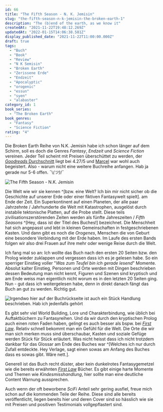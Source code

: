 ```yaml
---
id: 66
title: "The Fifth Season - N. K. Jemisin"
slug: "the-fifth-season-n-k-jemisin-the-broken-earth-1"
description: "The (b)end of the earth, as we know it"
createdAt: "2021-11-22T19:48:12.269Z"
updatedAt: "2022-01-15T14:06:38.581Z"
display_published_date: "2021-11-22T11:00:00.000Z"
draft: true
tags:
  - "Buch"
  - "Book"
  - "Review"
  - "N K Semisin"
  - "Broken Earth"
  - "Zerissene Erde"
  - "Endzeit"
  - "Apocalyptic"
  - "orogenic"
  - "essun"
  - "syen"
  - "alabaster"
category_id: 1
book_series:
  - "The Broken Earth"
book_genres:
  - "Fantasy"
  - "Science Fiction"
rating: "4"
---
```


Die Broken Earth Reihe von N.K. Jemisin habe ich schon länger auf dem Schirm, soll es doch die Genres *Fantasy*, *Endzeit* und *Science Fiction* vereinen. Jeder Teil scheint mit Preisen überschüttet zu werden, der [*Goodreads* Durchschnitt](https://www.goodreads.com/book/show/19161852-the-fifth-season) liegt bei 4.27/5 und [Marcel](https://www.buch.fyi/buch/the-fifth-season) war wohl auch begeistert. Also - warum nicht eine weitere Buchreihe anfangen. Hab ja gerade nur 5-6 offen. ¯\\_(ツ)_/¯

![The Fifth Season - N.K. Jemisin](https://res.cloudinary.com/dlsll9dkn/image/upload/v1637608185/photo_2021_11_22_20_09_16_9867526cba.jpg)

Die Welt wie wir sie kennen ^[bzw. eine Welt? Ich bin mir nicht sicher ob die Geschichte auf unserer Erde oder einer fiktiven Fantasywelt spielt]. am Ende der Zeit. Ein Superkontinent auf einen Planeten, der alle paar Jahrzehnte / Jahrhunderte die Welt mit Katastrophen, ausgelöst durch instabile tektonische Platten, auf die Probe stellt. Diese teils zivilisationszerstörenden Zeiten werden als fünfte Jahreszeiten / *Fifth Seasons* ^[Hey, dass ist der Titel des Buches!] bezeichnet. Die Menschheit hat sich angepasst und lebt in kleinen Gemeinschaften in festgeschriebenen Kasten. Und dann gibt es noch die *Orogenes*, Menschen die von Geburt eine besondere Verbindung mit der Erde haben. Im Laufe des ersten Bands folgen wir also drei Frauen auf ihre mehr oder wenige Reise durch die Welt. 

Ich fang mal so an: Ich wollte das Buch nach den ersten 20 Seiten bzw. den Prolog wieder zuklappen und vergessen dass ich es je gelesen habe. So ein sperriger Einstieg voller "*Was zum Teufel bin ich gerade lesend*" Momente. Absolut kalter Einstieg, Personen und Orte werden mit Dingen beschrieben dessen Bedeutung man nicht kennt, Figuren und Szenen sind kryptisch und am Ende weiss man eigentlich nicht worum es in den letzten 20 Seiten ging. Nun - gut dass ich weitergelesen habe, denn in direkt danach fängt das Buch an gut zu werden. Richtig gut. 

![Irgendwo hier auf der Buchrückseite ist auch ein Stück Handlung beschrieben. Hab ich jedenfalls gehört](https://res.cloudinary.com/dlsll9dkn/image/upload/v1637608184/photo_2021_11_22_20_09_19_3c7ed6b293.jpg)

Es gibt sehr viel World Building, Lore und Charakterbindung, wie üblich bei Auftaktbüchern zu Fantasyreihen. Und da wir durch den kryptischen Prolog auch einen roten Faden haben, gelingt es auch besser als bspw. bei *[First Law](https://www.flore.nz/blog/the-blade-itself-joe-abercrombie)*. Relativ schnell bekommt man ein Gefühl für die Welt. Die Orte die wir man sich merken muss sind überschaubar, Kasten und soziale Gefüge werden Stück für Stück erläutert. Was nicht heisst dass ich nicht trotzdem dankbar für das Glossar am Ende des Buches war ^[Welches ich nur durch Zufall entdeckte. Hey Verlage, sagt einen sowas am Anfang des Buches dass es sowas gibt. Wäre nett.]. 

Generell ist das Buch recht düster, aber kein dunkelrotes Fantasygemetzel wie die bereits erwähnten [*First Law*](https://www.flore.nz/series/the-first-law) Bücher. Es gibt einige harte Momente und Themen wie *Kindesmisshandlung*, hier sollte man eine deutliche Content Warnung aussprechen.

Auch wenn der oft beworbene *SciFi* Anteil sehr gering ausfiel, freue mich schon auf die kommenden Teile der Reihe. Diese sind alle bereits veröffentlicht, liegen bereits hier und deren Cover sind so hässlich wie sie mit Preisen und positiven Testimonials vollgepflastert sind. 